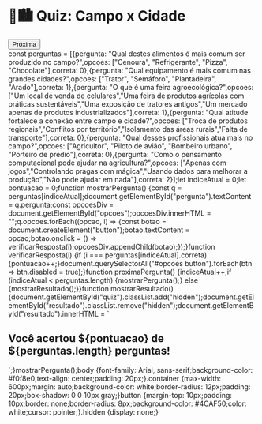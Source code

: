 <html lang="pt-BR"><head><meta charset="UTF-8"><title>Quiz Interativo - Campo x Cidade</title><link rel="stylesheet" href="style.css"></head><body><div class="container"><h1>🌾🏙️ Quiz: Campo x Cidade</h1><div id="quiz"><p id="pergunta"></p><div id="opcoes"></div><button onclick="proximaPergunta()">Próxima</button></div><div id="resultado" class="hidden"></div></div><script src="script.js"></script></body></html>const perguntas = [{pergunta: "Qual destes alimentos é mais comum ser produzido no campo?",opcoes: ["Cenoura", "Refrigerante", "Pizza", "Chocolate"],correta: 0},{pergunta: "Qual equipamento é mais comum nas grandes cidades?",opcoes: ["Trator", "Semáforo", "Plantadeira", "Arado"],correta: 1},{pergunta: "O que é uma feira agroecológica?",opcoes: ["Um local de venda de celulares","Uma feira de produtos agrícolas com práticas sustentáveis","Uma exposição de tratores antigos","Um mercado apenas de produtos industrializados"],correta: 1},{pergunta: "Qual atitude fortalece a conexão entre campo e cidade?",opcoes: ["Troca de produtos regionais","Conflitos por território","Isolamento das áreas rurais","Falta de transporte"],correta: 0},{pergunta: "Qual desses profissionais atua mais no campo?",opcoes: ["Agricultor", "Piloto de avião", "Bombeiro urbano", "Porteiro de prédio"],correta: 0},{pergunta: "Como o pensamento computacional pode ajudar na agricultura?",opcoes: ["Apenas com jogos","Controlando pragas com mágica","Usando dados para melhorar a produção","Não pode ajudar em nada"],correta: 2}];let indiceAtual = 0;let pontuacao = 0;function mostrarPergunta() {const q = perguntas[indiceAtual];document.getElementById("pergunta").textContent = q.pergunta;const opcoesDiv = document.getElementById("opcoes");opcoesDiv.innerHTML = "";q.opcoes.forEach((opcao, i) => {const botao = document.createElement("button");botao.textContent = opcao;botao.onclick = () => verificarResposta(i);opcoesDiv.appendChild(botao);});}function verificarResposta(i) {if (i === perguntas[indiceAtual].correta) {pontuacao++;}document.querySelectorAll("#opcoes button").forEach(btn => btn.disabled = true);}function proximaPergunta() {indiceAtual++;if (indiceAtual < perguntas.length) {mostrarPergunta();} else {mostrarResultado();}}function mostrarResultado() {document.getElementById("quiz").classList.add("hidden");document.getElementById("resultado").classList.remove("hidden");document.getElementById("resultado").innerHTML = `<h2>Você acertou ${pontuacao} de ${perguntas.length} perguntas!</h2>`;}mostrarPergunta();body {font-family: Arial, sans-serif;background-color: #f0f8e0;text-align: center;padding: 20px;}.container {max-width: 600px;margin: auto;background-color: white;border-radius: 12px;padding: 20px;box-shadow: 0 0 10px gray;}button {margin-top: 10px;padding: 10px;border: none;border-radius: 8px;background-color: #4CAF50;color: white;cursor: pointer;}.hidden {display: none;}
